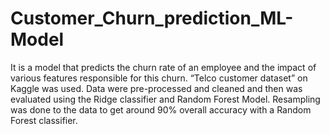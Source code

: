 # Customer_Churn_prediction_ML-Model

It is a model that predicts the churn rate of an employee and the impact of various features responsible for this churn. 
“Telco customer dataset” on Kaggle was used.
Data were pre-processed and cleaned and then was evaluated using the Ridge classifier and Random Forest Model.
Resampling was done to the data to get around 90%  overall accuracy with a Random Forest classifier.
